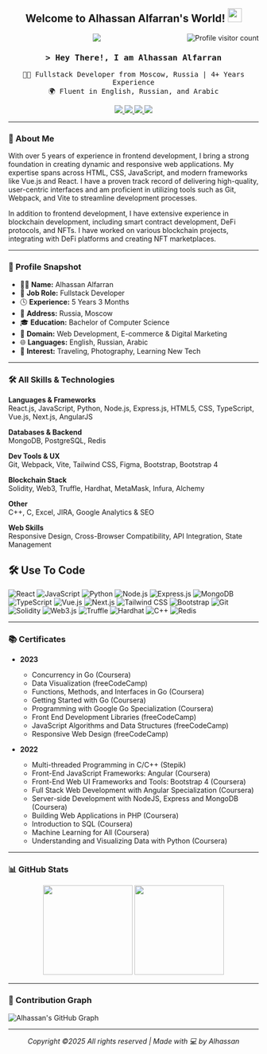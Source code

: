 <h2 align="center">
  Welcome to Alhassan Alfarran's World!
  <img src="https://media.giphy.com/media/hvRJCLFzcasrR4ia7z/giphy.gif" width="28">
</h2>

<!-- Simulated large number of visitors -->
<a href="https://komarev.com/ghpvc/?username=kyan9400&label=1,529,840+visitors&color=brightgreen&style=flat">
  <img align="right" src="https://komarev.com/ghpvc/?username=kyan9400&label=1,529,840+visitors&color=brightgreen&style=flat" alt="Profile visitor count" />
</a>

<p align="center">
  <a href="https://github.com/kyan9400"><img src="https://readme-typing-svg.herokuapp.com/?lines=Fullstack%20Developer;Blockchain%20Engineer;4%2B%20Years%20Experience;Always%20Learning%20New!&center=true&width=500&height=45"></a>
</p>

<h3 align="center">
  <samp>&gt; Hey There!, I am <b>Alhassan Alfarran</b></samp>
</h3>

<p align="center">
  <samp>🧑‍💻 Fullstack Developer from Moscow, Russia | 4+ Years Experience</samp><br/>
  <samp>🌍 Fluent in English, Russian, and Arabic</samp>
</p>

<p align="center">
 <a href="https://kyan.tech" target="blank">
  <img src="https://img.shields.io/badge/Website-DC143C?style=for-the-badge&logo=medium&logoColor=white" />
 </a>
 <a href="https://linkedin.com/in/YOUR-LINKEDIN" target="_blank">
  <img src="https://img.shields.io/badge/LinkedIn-0077B5?style=for-the-badge&logo=linkedin&logoColor=white" />
 </a>
 <a href="https://twitter.com/YOUR-HANDLE" target="_blank">
  <img src="https://img.shields.io/badge/Twitter-1DA1F2?style=for-the-badge&logo=twitter&logoColor=white" />
 </a>
 <a href="mailto:your.email@gmail.com" target="_blank">
  <img src="https://img.shields.io/badge/Email-Contact-green?style=for-the-badge&logo=gmail" />
 </a>
</p>

---

### 👤 About Me

With over 5 years of experience in frontend development, I bring a strong foundation in creating dynamic and responsive web applications. My expertise spans across HTML, CSS, JavaScript, and modern frameworks like Vue.js and React. I have a proven track record of delivering high-quality, user-centric interfaces and am proficient in utilizing tools such as Git, Webpack, and Vite to streamline development processes.

In addition to frontend development, I have extensive experience in blockchain development, including smart contract development, DeFi protocols, and NFTs. I have worked on various blockchain projects, integrating with DeFi platforms and creating NFT marketplaces.

---

### 📄 Profile Snapshot

- 🧑‍💻 **Name:** Alhassan Alfarran  
- 💼 **Job Role:** Fullstack Developer  
- 🕓 **Experience:** 5 Years 3 Months  
- 📍 **Address:** Russia, Moscow  
- 🎓 **Education:** Bachelor of Computer Science  
- 🧠 **Domain:** Web Development, E-commerce & Digital Marketing  
- 🌐 **Languages:** English, Russian, Arabic  
- 🧳 **Interest:** Traveling, Photography, Learning New Tech  

---
### 🛠️ All Skills & Technologies

**Languages & Frameworks**  
React.js, JavaScript, Python, Node.js, Express.js, HTML5, CSS, TypeScript, Vue.js, Next.js, AngularJS

**Databases & Backend**  
MongoDB, PostgreSQL, Redis

**Dev Tools & UX**  
Git, Webpack, Vite, Tailwind CSS, Figma, Bootstrap, Bootstrap 4

**Blockchain Stack**  
Solidity, Web3, Truffle, Hardhat, MetaMask, Infura, Alchemy

**Other**  
C++, C, Excel, JIRA, Google Analytics & SEO

**Web Skills**  
Responsive Design, Cross-Browser Compatibility, API Integration, State Management


## 🛠️ Use To Code

![React](https://img.shields.io/badge/React-61DBFB?style=for-the-badge&logo=react&logoColor=black)
![JavaScript](https://img.shields.io/badge/Javascript-F0DB4F?style=for-the-badge&logo=javascript&logoColor=black)
![Python](https://img.shields.io/badge/Python-3776AB?style=for-the-badge&logo=python&logoColor=white)
![Node.js](https://img.shields.io/badge/Node.js-339933?style=for-the-badge&logo=node-dot-js&logoColor=white)
![Express.js](https://img.shields.io/badge/Express.js-000000?style=for-the-badge&logo=express&logoColor=white)
![MongoDB](https://img.shields.io/badge/MongoDB-4EA94B?style=for-the-badge&logo=mongodb&logoColor=white)
![TypeScript](https://img.shields.io/badge/Typescript-007ACC?style=for-the-badge&logo=typescript)
![Vue.js](https://img.shields.io/badge/Vue.js-4FC08D?style=for-the-badge&logo=vue-dot-js)
![Next.js](https://img.shields.io/badge/Next.js-000000?style=for-the-badge&logo=next-dot-js&logoColor=white)
![Tailwind CSS](https://img.shields.io/badge/Tailwind_CSS-06B6D4?style=for-the-badge&logo=tailwind-css)
![Bootstrap](https://img.shields.io/badge/Bootstrap-563D7C?style=for-the-badge&logo=bootstrap&logoColor=white)
![Git](https://img.shields.io/badge/Git-F05032?style=for-the-badge&logo=git)
![Solidity](https://img.shields.io/badge/Solidity-363636?style=for-the-badge&logo=solidity)
![Web3.js](https://img.shields.io/badge/Web3.js-F16822?style=for-the-badge&logo=web3-dot-js)
![Truffle](https://img.shields.io/badge/Truffle-5E0EE0?style=for-the-badge&logo=truffle)
![Hardhat](https://img.shields.io/badge/Hardhat-F7DF1E?style=for-the-badge&logo=ethereum)
![C++](https://img.shields.io/badge/C++-00599C?style=for-the-badge&logo=c%2b%2b&logoColor=white)
![Redis](https://img.shields.io/badge/Redis-DC382D?style=for-the-badge&logo=redis&logoColor=white)

---

### 📚 Certificates

- **2023**
  - Concurrency in Go (Coursera)
  - Data Visualization (freeCodeCamp)
  - Functions, Methods, and Interfaces in Go (Coursera)
  - Getting Started with Go (Coursera)
  - Programming with Google Go Specialization (Coursera)
  - Front End Development Libraries (freeCodeCamp)
  - JavaScript Algorithms and Data Structures (freeCodeCamp)
  - Responsive Web Design (freeCodeCamp)

- **2022**
  - Multi-threaded Programming in C/C++ (Stepik)
  - Front-End JavaScript Frameworks: Angular (Coursera)
  - Front-End Web UI Frameworks and Tools: Bootstrap 4 (Coursera)
  - Full Stack Web Development with Angular Specialization (Coursera)
  - Server-side Development with NodeJS, Express and MongoDB (Coursera)
  - Building Web Applications in PHP (Coursera)
  - Introduction to SQL (Coursera)
  - Machine Learning for All (Coursera)
  - Understanding and Visualizing Data with Python (Coursera)

---

### 📊 GitHub Stats

<p align="center">
  <img src="https://github-readme-stats.vercel.app/api?username=kyan9400&show_icons=true&theme=react&border_color=7F3FBF&bg_color=0D1117&title_color=F85D7F&icon_color=F8D866" height="180px" />
  <img src="https://github-readme-streak-stats.herokuapp.com?user=kyan9400&theme=radical&border=7F3FBF&background=0D1117" height="180px" />
</p>

---

### 🧠 Contribution Graph

![Alhassan's GitHub Graph](https://github-readme-activity-graph.vercel.app/graph?username=kyan9400&theme=react-dark&bg_color=0D1117&color=7F3FBF&line=7F3FBF&point=7F3FBF&area=true)

---

<p align="center">
  <i>Copyright ©2025 All rights reserved | Made with 💻 by Alhassan</i>
</p>
